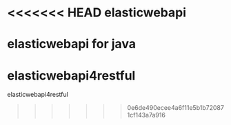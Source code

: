 <<<<<<< HEAD
elasticwebapi
=============

elasticwebapi for java
=======
elasticwebapi4restful
=====================

elasticwebapi4restful
>>>>>>> 0e6de490ecee4a6f11e5b1b720871cf143a7a916
